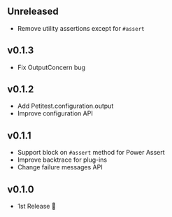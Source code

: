 ## Unreleased

- Remove utility assertions except for `#assert`

## v0.1.3

- Fix OutputConcern bug

## v0.1.2

- Add Petitest.configuration.output
- Improve configuration API

## v0.1.1

- Support block on `#assert` method for Power Assert
- Improve backtrace for plug-ins
- Change failure messages API

## v0.1.0

- 1st Release :tada:
